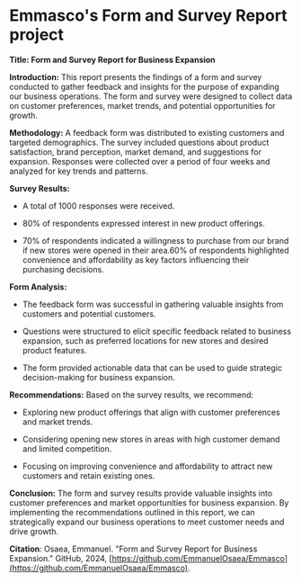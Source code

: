 # Emmasco's Form and Survey Report project 

**Title: Form and Survey Report for Business Expansion**

**Introduction:** 
This report presents the findings of a form and survey conducted to gather feedback and insights for the purpose of expanding our business operations. The form and survey were designed to collect data on customer preferences, market trends, and potential opportunities for growth.

**Methodology:**
A feedback form was distributed to existing customers and targeted demographics. The survey included questions about product satisfaction, brand perception, market demand, and suggestions for expansion. Responses were collected over a period of four weeks and analyzed for key trends and patterns.

**Survey Results:**


* A total of 1000 responses were received.

* 80% of respondents expressed interest in new product offerings.

* 70% of respondents indicated a willingness to purchase from our brand if new stores were opened in their area.60% of respondents highlighted convenience and affordability as key factors influencing their purchasing decisions.

**Form Analysis:** 


* The feedback form was successful in gathering valuable insights from customers and potential customers.

* Questions were structured to elicit specific feedback related to business expansion, such as preferred locations for new stores and desired product features.

* The form provided actionable data that can be used to guide strategic decision-making for business expansion.

**Recommendations:** 
Based on the survey results, we recommend:

* Exploring new product offerings that align with customer preferences and market trends.

* Considering opening new stores in areas with high customer demand and limited competition.

* Focusing on improving convenience and affordability to attract new customers and retain existing ones.

**Conclusion:** The form and survey results provide valuable insights into customer preferences and market opportunities for business expansion. By implementing the recommendations outlined in this report, we can strategically expand our business operations to meet customer needs and drive growth.

**Citation**:
Osaea, Emmanuel. "Form and Survey Report for Business Expansion." GitHub, 2024, 
[https://github.com/EmmanuelOsaea/Emmasco](https://github.com/EmmanuelOsaea/Emmasco).
